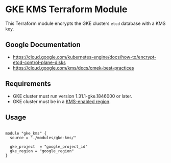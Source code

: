 # GKE KMS Terraform Module

This Terraform module encrypts the GKE clusters `etcd` database with a KMS key.

## Google Documentation

- https://cloud.google.com/kubernetes-engine/docs/how-to/encrypt-etcd-control-plane-disks
- https://cloud.google.com/kms/docs/cmek-best-practices

## Requirements

- GKE cluster must run version 1.31.1-gke.1846000 or later.
- GKE cluster must be in a [KMS-enabled region](https://cloud.google.com/kms/docs/locations).


## Usage

```hcl

module "gke_kms" {
  source = "./modules/gke-kms/"

  gke_project  = "google_project_id"
  gke_region = "google_region"
}


```